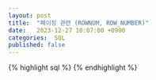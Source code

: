 ```yaml
---
layout: post
title:  "페이징 관련 (ROWNUM, ROW_NUMBER)"
date:   2023-12-27 10:07:00 +0900
categories:  SQL
published: false
---
```


{% highlight sql %}
{% endhighlight %}
